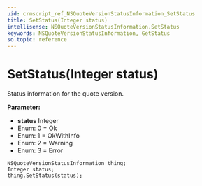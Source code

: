 ```yaml
---
uid: crmscript_ref_NSQuoteVersionStatusInformation_SetStatus
title: SetStatus(Integer status)
intellisense: NSQuoteVersionStatusInformation.SetStatus
keywords: NSQuoteVersionStatusInformation, GetStatus
so.topic: reference
---
```


# SetStatus(Integer status)

Status information for the quote version.

**Parameter:** 
* **status** Integer
* Enum: 0 = Ok 
* Enum: 1 = OkWithInfo 
* Enum: 2 = Warning 
* Enum: 3 = Error 

```crmscript
NSQuoteVersionStatusInformation thing;
Integer status;
thing.SetStatus(status);
```


